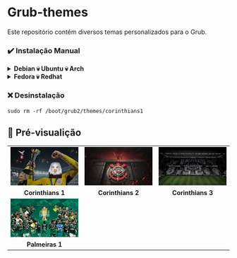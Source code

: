 # Grub-themes
Este repositório contém diversos temas personalizados para o Grub.

### ✔️ Instalação Manual
<details>
 <summary><b>Debian 💀 Ubuntu 💀 Arch</b></summary>
 
  #### 1️⃣ Faça o download do repositório [**Aqui**](https://github.com/hyagoshodan/Grub-themes/archive/refs/heads/main.zip).

  Agora extraia o arquivo zip.

  Extraia o arquivo pelo gerenciador de arquivos ou use o comando abaixo.
  ```fish
  unzip Grub-themes-main.zip
  ```
  *O restante dos comandos são os mesmos para todos os estilos de tema.*

  #### 2️⃣ Copie o diretório do tema (Aqui estou usando a versão 'corinthians1' como exemplo).
  ```fish
  sudo cp -r corinthians1 /boot/grub/themes/
  ```
  #### 3️⃣ Faça as seguintes alterações no arquivo de configuração do Grub.

  ```fish
  sudo vim /etc/default/grub
  ```
  Encontre a linha `GRUB_THEME=` então faça a seguinte alteração `GRUB_THEME="/boot/grub/themes/corinthians1/theme.txt"`

  Então salve o arquivo.

  #### 4️⃣ Finalmente, atualize o arquivo de configuração do Grub.
  ```fish
  sudo grub-mkconfig -o /boot/grub/grub.cfg
  ```
  Agora o tema já deve estar intalado, aproveite !!
</details>

<details>
 <summary><b>Fedora 💀 Redhat</b></summary>
 
  #### 1️⃣ Faça o download do repositório [**Aqui**](https://github.com/hyagoshodan/Grub-themes/archive/refs/heads/main.zip).

  Agora extraia o arquivo zip.

  Extraia o arquivo pelo gerenciador de arquivos ou use o comando abaixo.
  ```fish
  unzip Grub-themes-main.zip
  ```
   *O restante dos comandos são os mesmos para todos os estilos de tema.*

  #### 2️⃣ Copie o diretório do tema (Aqui estou usando a versão 'corinthians1' como exemplo).
  ```fish
  sudo cp -r corinthians1 /boot/grub/themes/
  ```
  #### 3️⃣ Faça as alterações no arquivo de configuração do Grub.

  ```fish
  sudo vim /etc/default/grub
  ```
  Encontre a linha `GRUB_THEME=` então faça a seguinte alteração `GRUB_THEME="/boot/grub2/themes/corinthians1/theme.txt"`
 
  Altere a linha `GRUB_TERMINAL_OUTPUT=console` para  `#GRUB_TERMINAL_OUTPUT=console`

  Então, salve o arquivo.

  #### 4️⃣ Finalmente, atualize o arquivo de configuração do Grub.
  ```fish
  sudo grub2-mkconfig -o /boot/grub2/grub.cfg
  ```
  Agora reinicie o seu computador e o tema do grub já deve estar instalado, aproveite !!
</details>


### ❌ Desinstalação
```fish
sudo rm -rf /boot/grub2/themes/corinthians1
```

## 📸 Pré-visualição

|    |    |    |
|:-------:|:-------:|:---------:|
|![Corinthians 1](./temas/corinthians1/background.png/)|![Corinthians 2](./temas/corinthians2/background.png)|![Corinthians 3](./temas/corinthians3/background.png)|
|**Corinthians 1**|**Corinthians 2**|**Corinthians 3**|
|![Palmeiras 1](./temas/palmeiras1/background.png)|
|**Palmeiras 1**|